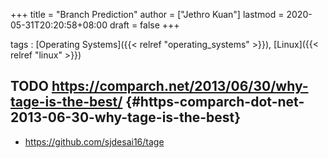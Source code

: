 +++
title = "Branch Prediction"
author = ["Jethro Kuan"]
lastmod = 2020-05-31T20:20:58+08:00
draft = false
+++

tags
: [Operating Systems]({{< relref "operating_systems" >}}), [Linux]({{< relref "linux" >}})

## <span class="org-todo todo TODO">TODO</span> <https://comparch.net/2013/06/30/why-tage-is-the-best/> {#https-comparch-dot-net-2013-06-30-why-tage-is-the-best}

- <https://github.com/sjdesai16/tage>
